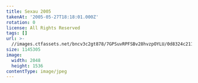 ```yaml
---
title: Sexau 2005
takenAt: '2005-05-27T18:18:01.000Z'
rotation: 0
license: All Rights Reserved
tags: []
url: >-
  //images.ctfassets.net/bncv3c2gt878/7GPSuvRPFSBv28hvzpOYLU/0d8324c211f4283ecf69fcb0771b23b2/sexau-2005_4560323082_o
size: 1145305
image:
  width: 2048
  height: 1536
contentType: image/jpeg
---
```


